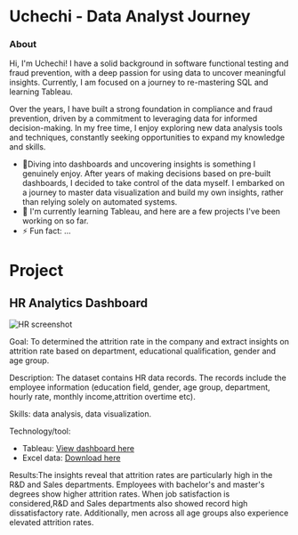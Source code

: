 # Uchechi  - Data Analyst Journey

### About 
Hi, I'm Uchechi! I have a solid background in software functional testing and fraud prevention, with a deep passion for using data to uncover meaningful insights. Currently, I am focused on a journey to re-mastering SQL and learning Tableau.

Over the years, I have built a strong foundation in compliance and fraud prevention, driven by a commitment to leveraging data for informed decision-making. In my free time, I enjoy exploring new data analysis tools and techniques, constantly seeking opportunities to expand my knowledge and skills.

- 👀Diving into dashboards and uncovering insights is something I genuinely enjoy. After years of making decisions based on pre-built dashboards, I decided to take control of the data myself. I embarked on a journey to master data visualization and build my own insights, rather than relying solely on automated systems.
- 🌱 I'm currently learning Tableau, and here are a few projects I've been working on so far.
- ⚡ Fun fact: ...

# Project

## HR Analytics Dashboard

![HR screenshot](https://github.com/user-attachments/assets/287a7625-4f7c-46da-8584-f31d5c89360d)

Goal: To determined the attrition rate in the company and extract insights on attrition rate based on department, educational qualification, gender and age group.

Description: The dataset contains HR data records. The records include the employee information (education field, gender, age group, department, hourly rate, monthly income,attrition overtime etc). 

Skills: data analysis, data visualization.

Technology/tool: 
- Tableau: [View dashboard here](https://public.tableau.com/app/profile/uchechi.agwunobi/vizzes)
- Excel data: [Download here](https://docs.google.com/spreadsheets/d/1-1Ldoe-DwZTL77tdMtRgZAIzeAzs0jh3/edit?gid=2089618187#gid=2089618187)

Results:The insights reveal that attrition rates are particularly high in the R&D and Sales departments. Employees with bachelor's and master's degrees show higher attrition rates. When job satisfaction is considered,R&D and Sales departments also showed record high dissatisfactory rate. Additionally, men across all age groups also experience elevated attrition rates. 

<!---
Uchechi-A/Uchechi-A is a ✨ special ✨ repository because its `README.md` (this file) appears on your GitHub profile.
You can click the Preview link to take a look at your changes.
--->
